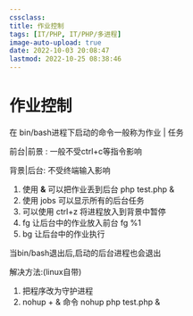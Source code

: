 ```yaml
---
cssclass:
title: 作业控制
tags: [IT/PHP, IT/PHP/多进程]
image-auto-upload: true
date: 2022-10-03 20:08:47
lastmod: 2022-10-25 08:38:46
---
```

# 作业控制
在 bin/bash进程下启动的命令一般称为作业 | 任务

前台|前景 : 一般不受ctrl+c等指令影响

背景|后台: 不受终端输入影响

1.  使用 **&** 可以把作业丢到后台 php test.php &
2.  使用 jobs 可以显示所有的后台任务
3.  可以使用 ctrl+z 将进程放入到背景中暂停
4.  fg 让后台中的作业放入前台 fg %1
5.  bg 让后台中的作业执行

当bin/bash退出后,启动的后台进程也会退出

解决方法:(linux自带)

1.  把程序改为守护进程
2.  nohup + & 命令 nohup php test.php &
